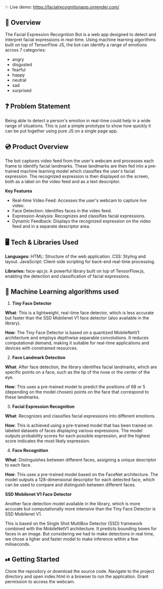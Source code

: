 ✨ Live demo: https://facialrecognitionapp.onrender.com/


## 👀 Overview
The Facial Expression Recognition Bot is a web app designed to detect and interpret facial expressions in real-time. Using machine learning algorithms built on top of TensorFlow JS, the bot can identify a range of emotions across 7 categories:
- angry
- disgusted
- fearful
- happy
- neutral
- sad
- surprised


## ❓ Problem Statement
Being able to detect a person's emotion in real-time could help in a wide range of situations. This is just a simple prototype to show how quickly it can be put together using pure JS on a single page app.

## 💿 Product Overview
The bot captures video feed from the user's webcam and processes each frame to identify facial landmarks. These landmarks are then fed into a pre-trained machine learning model which classifies the user's facial expression. The recognized expression is then displayed on the screen, both as a label on the video feed and as a text descriptor.

**Key Features**
- Real-time Video Feed: Accesses the user's webcam to capture live video.
- Face Detection: Identifies faces in the video feed.
- Expression Analysis: Recognizes and classifies facial expressions.
- Dynamic Feedback: Displays the recognized expression on the video feed and in a separate descriptor area.

## 🖥 Tech & Libraries Used

**Languages:**
HTML: Structure of the web application.
CSS: Styling and layout.
JavaScript: Client-side scripting for back-end real-time processing.

**Libraries:**
face-api.js: A powerful library built on top of TensorFlow.js, enabling the detection and classification of facial expressions.

## 🤖 Machine Learning algorithms used

1. **Tiny Face Detector**

**What**: This is a lightweight, real-time face detector, which is less accurate but faster than the SSD Mobilenet V1 face detector (also available in the library).

**How**: The Tiny Face Detector is based on a quantized MobileNetV1 architecture and employs depthwise separable convolutions. It reduces computational demand, making it suitable for real-time applications and devices with constrained resources.

2. **Face Landmark Detection**

**What**: After face detection, the library identifies facial landmarks, which are specific points on a face, such as the tip of the nose or the center of the eye.

**How**: This uses a pre-trained model to predict the positions of 68 or 5 (depending on the model chosen) points on the face that correspond to these landmarks.

3. **Facial Expression Recognition**

**What**: Recognizes and classifies facial expressions into different emotions.

**How**: This is achieved using a pre-trained model that has been trained on labeled datasets of faces displaying various expressions. The model outputs probability scores for each possible expression, and the highest score indicates the most likely expression.

4. **Face Recognition**

**What**: Distinguishes between different faces, assigning a unique descriptor to each face.

**How**: This uses a pre-trained model based on the FaceNet architecture. The model outputs a 128-dimensional descriptor for each detected face, which can be used to compare and distinguish between different faces.


**SSD Mobilenet V1 Face Detector**

Another face detection model available in the library, which is more accurate but computationally more intensive than the Tiny Face Detector is SSD Mobilenet V1.

This is based on the Single Shot MultiBox Detector (SSD) framework combined with the MobileNetV1 architecture. It predicts bounding boxes for faces in an image.
But considering we had to make detections in real time, we chose a ligher and faster model to make inference within a few miliseconds.


## ⏯ Getting Started
Clone the repository or download the source code.
Navigate to the project directory and open index.html in a browser to run the application.
Grant permission to access the webcam.
